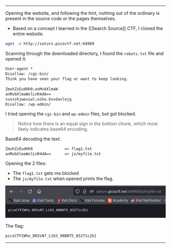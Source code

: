 
---

Opening the website, and following the hint, nothing out of the ordinary is present in the source code or the pages themselves.
- Based on a concept I learned in the [[Search Source]] CTF, I cloned the entire website.

```bash
wget -m http://saturn.picoctf.net:64969
```

Scanning through the downloaded directory, I found the `robots.txt` file and opened it:

```text
User-agent *
Disallow: /cgi-bin/
Think you have seen your flag or want to keep looking.

ZmxhZzEudHh0;anMvbXlmaW
anMvbXlmaWxlLnR4dA==
svssshjweuiwl;oiho.bsvdaslejg
Disallow: /wp-admin/       
```

I tried opening the `cgi-bin` and `wp-admin` files, but got blocked.

> Notice how there is an equal sign in the bottom chunk, which most likely indicates base64 encoding.

Base64 decoding the text:

```text
ZmxhZzEudHh0              => flag1.txt
anMvbXlmaWxlLnR4dA==      => js/myfile.txt
```

Opening the 2 files:
- The `flag1.txt` gets me blocked
- The `js/myfile.txt` when opened prints the flag.

![](./screenshots/roboto-1.png)

The flag:

```text
picoCTF{Who_D03sN7_L1k5_90B0T5_032f1c2b}
```

---
